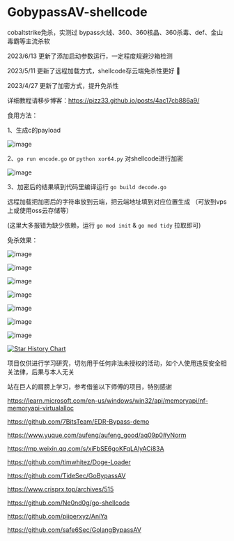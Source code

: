 # GobypassAV-shellcode

cobaltstrike免杀，实测过 bypass火绒、360、360核晶、360杀毒、def、金山毒霸等主流杀软

2023/6/13 更新了添加启动参数运行，一定程度规避沙箱检测

2023/5/11 更新了远程加载方式，shellcode存云端免杀性更好 🤪

2023/4/27 更新了加密方式，提升免杀性

详细教程请移步博客：https://pizz33.github.io/posts/4ac17cb886a9/

食用方法：

1、生成c的payload

![image](https://user-images.githubusercontent.com/88339946/232708666-a8e28b1b-2502-4bbc-91a9-d88e5ff44e9d.png)

2、`go run encode.go` or `python xor64.py` 对shellcode进行加密

![image](https://user-images.githubusercontent.com/88339946/232708833-9709b6c6-59b3-455a-aaa5-e4a92e549c3b.png)

3、加密后的结果填到代码里编译运行 `go build decode.go` 

远程加载把加密后的字符串放到云端，把云端地址填到对应位置生成 （可放到vps上或使用oss云存储等）

(这里大多报错为缺少依赖，运行 `go mod init` & `go mod tidy` 拉取即可)

免杀效果：

![image](https://user-images.githubusercontent.com/88339946/234937098-ba1f7e9b-0c8e-4455-a84b-46a6ae53159f.png)

![image](https://user-images.githubusercontent.com/88339946/234936629-b80e9b97-8a85-485e-9097-bbf4091a4d39.png)

![image](https://user-images.githubusercontent.com/88339946/234928250-bcf2952f-c345-4241-b33c-73e053b54dd5.png)

![image](https://user-images.githubusercontent.com/88339946/233016193-23d034da-951a-400a-9720-fffa2b21ba81.png)

![image](https://user-images.githubusercontent.com/88339946/234165227-7a26383c-6f8f-484a-8bfb-6d35d2880e59.png)

![image](https://user-images.githubusercontent.com/88339946/234788023-2a9fd53a-2c02-4467-9ef1-6c654106680d.png)

![image](https://user-images.githubusercontent.com/88339946/232708290-e8f5c3cb-52cb-45bf-a7ea-43615bae0e9d.png)

[![Star History Chart](https://api.star-history.com/svg?repos=Pizz33/GobypassAV-shellcode&type=Date)](https://star-history.com/#star-history/star-history&Date)

项目仅供进行学习研究，切勿用于任何非法未授权的活动，如个人使用违反安全相关法律，后果与本人无关

站在巨人的肩膀上学习，参考借鉴以下师傅的项目，特别感谢

https://learn.microsoft.com/en-us/windows/win32/api/memoryapi/nf-memoryapi-virtualalloc

https://github.com/7BitsTeam/EDR-Bypass-demo 

https://www.yuque.com/aufeng/aufeng_good/aq09p0#yNorm

https://mp.weixin.qq.com/s/xiFbSE6goKFqLAlyACi83A

https://github.com/timwhitez/Doge-Loader

https://github.com/TideSec/GoBypassAV

https://www.crisprx.top/archives/515

https://github.com/Ne0nd0g/go-shellcode

https://github.com/piiperxyz/AniYa

https://github.com/safe6Sec/GolangBypassAV
